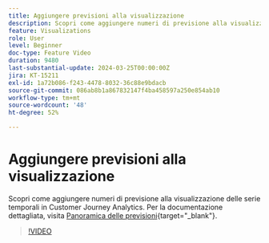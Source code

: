 ```yaml
---
title: Aggiungere previsioni alla visualizzazione
description: Scopri come aggiungere numeri di previsione alla visualizzazione delle serie temporali in Customer Journey Analytics.
feature: Visualizations
role: User
level: Beginner
doc-type: Feature Video
duration: 9480
last-substantial-update: 2024-03-25T00:00:00Z
jira: KT-15211
exl-id: 1a72b086-f243-4478-8032-36c88e9bdacb
source-git-commit: 086ab8b1a867832147f4ba458597a250e854ab10
workflow-type: tm+mt
source-wordcount: '48'
ht-degree: 52%

---
```


# Aggiungere previsioni alla visualizzazione

Scopri come aggiungere numeri di previsione alla visualizzazione delle serie temporali in Customer Journey Analytics. Per la documentazione dettagliata, visita [Panoramica delle previsioni](https://experienceleague.adobe.com/en/docs/analytics-platform/using/cja-workspace/forecasting/forecasting#){target="_blank"}.

>[!VIDEO](https://video.tv.adobe.com/v/3428021/?learn=on)
